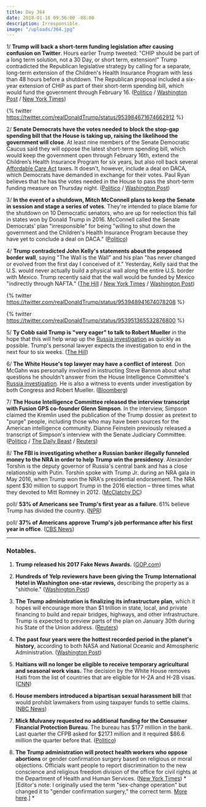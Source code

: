 ```yaml
---
title: Day 364
date: 2018-01-18 09:56:00 -08:00
description: Irresponsible.
image: "/uploads/364.jpg"
---
```


1/ **Trump will back a short-term funding legislation after causing confusion on Twitter**. Hours earlier Trump tweeted: "CHIP should be part of a long term solution, not a 30 Day, or short term, extension!" Trump contradicted the Republican legislative strategy by calling for a separate, long-term extension of the Children's Health Insurance Program with less than 48 hours before a shutdown. The Republican proposal included a six-year extension of CHIP as part of their short-term spending bill, which would fund the government through February 16. ([Politico](https://www.politico.com/story/2018/01/18/government-shutdown-2018-trump-republicans-345532) / [Washington Post](https://www.washingtonpost.com/powerpost/trump-upends-gop-strategy-to-avoid-shutdown-with-call-to-settle-childhood-insurance-impasse/2018/01/18/be61af62-fc56-11e7-a46b-a3614530bd87_story.html) / [New York Times](https://www.nytimes.com/2018/01/18/us/politics/trump-upsets-republican-strategy-to-avoid-shutdown.html))

{% twitter https://twitter.com/realDonaldTrump/status/953984671674662912 %}

2/ **Senate Democrats have the votes needed to block the stop-gap spending bill that the House is taking up, raising the likelihood the government will close**. At least nine members of the Senate Democratic Caucus said they will oppose the latest short-term spending bill, which would keep the government open through February 16th, extend the Children’s Health Insurance Program for six years, but also roll back several <a href="{{ site.url }}{{ site.baseurl }}/trump-health-care/">Affordable Care Act</a> taxes. It doesn't, however, include a deal on DACA, which Democrats have demanded in exchange for their votes. Paul Ryan believes that he has the votes needed in the House to pass the short-term funding measure on Thursday night. ([Politico](https://www.politico.com/story/2018/01/18/government-shutdown-2018-trump-republicans-345532) / [Washington Post](https://www.washingtonpost.com/powerpost/trump-upends-gop-strategy-to-avoid-shutdown-with-call-to-settle-childhood-insurance-impasse/2018/01/18/be61af62-fc56-11e7-a46b-a3614530bd87_story.html))

3/ **In the event of a shutdown, Mitch McConnell plans to keep the Senate in session and stage a series of votes**. They're intended to place blame for the shutdown on 10 Democratic senators, who are up for reelection this fall in states won by Donald Trump in 2016. McConnell called the Senate Democrats' plan "irresponsible" for being "willing to shut down the government and the Children's Health Insurance Program because they have yet to conclude a deal on DACA." ([Politico](https://www.politico.com/story/2018/01/18/government-shutdown-2018-mitch-mcconnell-345662))

4/ **Trump contradicted John Kelly's statements about the proposed border wall**, saying "The Wall is the Wall" and his plan "has never changed or evolved from the first day I conceived of it." Yesterday, Kelly said that the U.S. would never actually build a physical wall along the entire U.S. border with Mexico. Trump recently said that the wall would be funded by Mexico "indirectly through NAFTA." ([The Hill](http://thehill.com/homenews/administration/369484-trump-the-wall-has-never-changed-or-evolved) / [New York Times](https://www.nytimes.com/2018/01/18/us/politics/trump-kelly-border-wall.html) / [Washington Post](https://www.washingtonpost.com/powerpost/kelly-calls-some-of-trumps-campaign-pledges-on-immigration-and-wall-uninformed-meeting-attendees-say/2018/01/17/3e2524bc-fb86-11e7-a46b-a3614530bd87_story.html))

{% twitter https://twitter.com/realDonaldTrump/status/953948941674078208 %}

{% twitter https://twitter.com/realDonaldTrump/status/953951365532876800 %}

5/ **Ty Cobb said Trump  is "very eager" to talk to Robert Mueller** in the hope that this will help wrap up the <a href="{{ site.baseurl }}/trump-russia-investigation/">Russia investigation</a> as quickly as possible. Trump's personal lawyer expects the investigation to end in the next four to six weeks. ([The Hill](http://thehill.com/homenews/administration/369485-lawyer-trump-very-eager-to-talk-to-special-counsel))

6/ **The White House's top lawyer may have a conflict of interest**. Don McGahn was personally involved in instructing Steve Bannon about what questions he shouldn't answer from the House Intelligence Committee's <a href="{{ site.baseurl }}/trump-russia-investigation/">Russia investigation</a>. He is also a witness to events under investigation by both Congress and Robert Mueller. ([Bloomberg](https://www.bloomberg.com/news/articles/2018-01-18/bannon-battle-shows-potential-conflicts-for-white-house-s-mcgahn))

7/ **The House Intelligence Committee released the interview transcript with Fusion GPS co-founder Glenn Simpson**. In the interview, Simpson claimed the Kremlin used the publication of the Trump dossier as pretext to "purge" people, including those who may have been sources for the American intelligence community. Dianne Feinstein previously released a transcript of Simpson's interview with the Senate Judiciary Committee. ([Politico](https://www.politico.com/story/2018/01/18/house-panel-releases-transcript-of-interview-with-fusion-gps-co-founder-346342) / [The Daily Beast](https://www.thedailybeast.com/fusion-gps-kremlin-purge-followed-dossier-release) / [Reuters](https://www.reuters.com/article/us-usa-trump-russia-fusion/house-committee-votes-to-release-fusion-gps-testimony-in-russia-probe-idUSKBN1F727X))

8/ **The FBI is investigating whether a Russian banker illegally funneled money to the NRA in order to help Trump win the presidency**. Alexander Torshin is the deputy governor of Russia's central bank and has a close relationship with Putin. Torshin spoke with Trump Jr. during an NRA gala in May 2016, when Trump won the NRA's presidential endorsement. The NRA spent $30 million to support Trump in the 2016 election – three times what they devoted to Mitt Romney in 2012. ([McClatchy DC](http://www.mcclatchydc.com/news/nation-world/national/article195231139.html))

poll/ **53% of Americans see Trump's first year as a failure**. 61% believe Trump has divided the country. ([NPR](https://www.npr.org/2018/01/18/578639915/majority-of-americans-see-trumps-first-year-as-a-failure))

poll/ **37% of Americans approve Trump's job performance after his first year in office**. ([CBS News](https://www.cbsnews.com/news/trump-at-one-year-low-job-approval-but-economy-is-good-cbs-news-poll/))

---

### Notables.

1. **Trump released his 2017 Fake News Awards.** ([GOP.com](https://gop.com/the-highly-anticipated-2017-fake-news-awards/))

2. **Hundreds of Yelp reviewers have been giving the Trump International Hotel in Washington one-star reviews,** describing the property as a "shithole." ([Washington Post](https://www.washingtonpost.com/news/morning-mix/wp/2018/01/18/trump-hotel-reviews-now-flooded-with-a-certain-expletive-on-yelp/?utm_term=.5c787818f3df))

3. **The Trump administration is finalizing its infrastructure plan**, which it hopes will encourage more than $1 trillion in state, local, and private financing to build and repair bridges, highways, and other infrastructure. Trump is expected to preview parts of the plan on January 30th during his State of the Union address. ([Reuters](https://www.reuters.com/article/us-usa-trump-infrastructure/trump-administrations-infrastructure-plan-taking-shape-idUSKBN1F71BC))

4. **The past four years were the hottest recorded period in the planet's history**, according to both NASA and National Oceanic and Atmospheric Administration. ([Washington Post](https://www.washingtonpost.com/news/energy-environment/wp/2018/01/18/2017-was-among-the-planets-hottest-years-on-record-government-scientists-report/))

5. **Haitians will no longer be eligible to receive temporary agricultural and seasonal work visas.** The decision by the White House removes Haiti from the list of countries that are eligible for H-2A and H-2B visas. ([CNN](http://www.cnn.com/2018/01/17/politics/haiti-temporary-visas/index.html))

6. **House members introduced a bipartisan sexual harassment bill** that would prohibit lawmakers from using taxpayer funds to settle claims. ([NBC News](https://www.nbcnews.com/politics/congress/house-unveils-landmark-sexual-harassment-overhaul-bill-n838436))

7. **Mick Mulvaney requested no additional funding for the Consumer Financial Protection Bureau**. The bureau has $177 million in the bank. Last quarter the CFPB asked for $217.1 million and it required $86.6 million the quarter before that. ([Politico](https://www.politico.com/story/2018/01/18/mulvaney-funding-consumer-bureau-cordray-345495))

8. **The Trump administration will protect health workers who oppose abortions** or gender confirmation surgery based on religious or moral objections. Officials want people to report discrimination to the new conscience and religious freedom division of the office for civil rights at the Department of Health and Human Services. ([New York Times](https://www.nytimes.com/2018/01/18/us/health-care-office-abortion-contraception.html)) *\[Editor's note: I originally used the term "sex-change operation" but changed it to "gender confirmation surgery," the correct term. [More here](https://talk.whatthefuckjusthappenedtoday.com/t/sex-change-operations-vs-gender-confirmation-surgery/1824/1).\] *